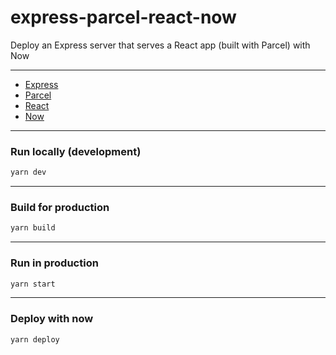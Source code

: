 # express-parcel-react-now

Deploy an Express server that serves a React app (built with Parcel) with Now

---

- [Express](https://expressjs.com)
- [Parcel](https://parceljs.org)
- [React](https://reactjs.org)
- [Now](https://zeit.co/now)

---

### Run locally (development)

```sh
yarn dev
```

---

### Build for production

```sh
yarn build
```

---

### Run in production

```sh
yarn start
```

---

### Deploy with now

```sh
yarn deploy
```

